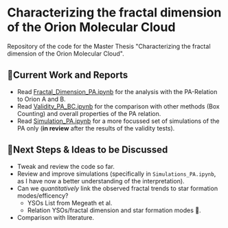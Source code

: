 # **Characterizing the fractal dimension of the Orion Molecular Cloud**
Repository of the code for the Master Thesis "Characterizing the fractal dimension of the Orion Molecular Cloud". 

## 📌**Current Work and Reports**
- Read [Fractal_Dimension_PA.ipynb](https://github.com/SimoneSped/fractal_OMC/blob/main/Fractal_Dimension_PA.ipynb) for the analysis with the PA-Relation to Orion A and B.
- Read [Validity_PA_BC.ipynb](https://github.com/SimoneSped/fractal_OMC/blob/main/Validity_PA_BC.ipynb) for the comparison with other methods (Box Counting) and overall properties of the PA relation.
- Read [Simulation_PA.ipynb](https://github.com/SimoneSped/fractal_OMC/blob/main/Simulations_PA.ipynb) for a more focussed set of simulations of the PA only (**in review** after the results of the validity tests).

## 📌**Next Steps & Ideas to be Discussed**
- Tweak and review the code so far.
- Review and improve simulations (specifically in `Simulations_PA.ipynb`, as I have now a better understanding of the interpretation).
- Can we *quantitatively* link the observed fractal trends to star formation modes/efficency?
    - YSOs List from Megeath et al.
    - Relation YSOs/fractal dimension and star formation modes 🧐.
- Comparison with literature.

